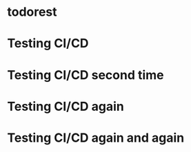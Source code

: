# todorest
# Testing CI/CD
# Testing CI/CD second time
# Testing CI/CD again
# Testing CI/CD again and again
